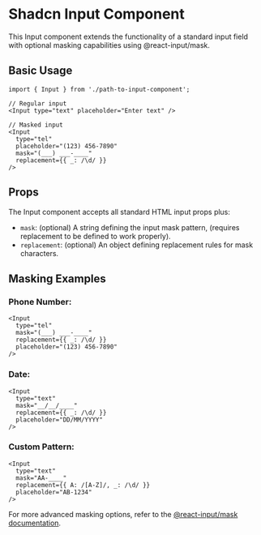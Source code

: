 # Shadcn Input Component

This Input component extends the functionality of a standard input field with optional masking capabilities using @react-input/mask.

## Basic Usage

```tsx
import { Input } from './path-to-input-component';

// Regular input
<Input type="text" placeholder="Enter text" />

// Masked input
<Input
  type="tel"
  placeholder="(123) 456-7890"
  mask="(___) ___-____"
  replacement={{ _: /\d/ }}
/>
```

## Props

The Input component accepts all standard HTML input props plus:

- `mask`: (optional) A string defining the input mask pattern, (requires replacement to be defined to work properly).
- `replacement`: (optional) An object defining replacement rules for mask characters.

## Masking Examples

### Phone Number:

```tsx
<Input
  type="tel"
  mask="(___) ___-____"
  replacement={{ _: /\d/ }}
  placeholder="(123) 456-7890"
/>
```

### Date:

```tsx
<Input
  type="text"
  mask="__/__/____"
  replacement={{ _: /\d/ }}
  placeholder="DD/MM/YYYY"
/>
```

### Custom Pattern:

```tsx
<Input
  type="text"
  mask="AA-____"
  replacement={{ A: /[A-Z]/, _: /\d/ }}
  placeholder="AB-1234"
/>
```

For more advanced masking options, refer to the [@react-input/mask documentation](https://github.com/nikitababko/react-input-mask).
